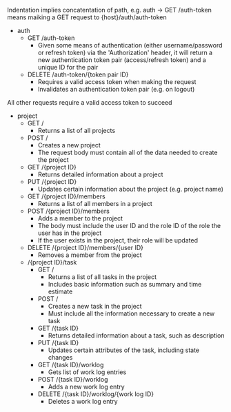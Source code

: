 Indentation implies concatentation of path, e.g. auth -> GET /auth-token means maiking a GET request to {host}/auth/auth-token

* auth
  * GET /auth-token
    * Given some means of authentication (either username/password or refresh token) via the 'Authorization' header, it will return a new authentication token pair (access/refresh token) and a unique ID for the pair
  * DELETE /auth-token/{token pair ID}
    * Requires a valid access token when making the request
    * Invalidates an authentication token pair (e.g. on logout)

All other requests require a valid access token to succeed

* project
  * GET /
    * Returns a list of all projects
  * POST /
    * Creates a new project
    * The request body must contain all of the data needed to create the project
  * GET /{project ID}
    * Returns detailed information about a project
  * PUT /{project ID}
    * Updates certain information about the project (e.g. project name)
  * GET /{project ID}/members
    * Returns a list of all members in a project
  * POST /{project ID}/members
    * Adds a member to the project
    * The body must include the user ID and the role ID of the role the user has in the project
    * If the user exists in the project, their role will be updated
  * DELETE /{project ID}/members/{user ID}
    * Removes a member from the project
  * /{project ID}/task
    * GET /
      * Returns a list of all tasks in the project
      * Includes basic information such as summary and time estimate
    * POST /
      * Creates a new task in the project
      * Must include all the information necessary to create a new task
    * GET /{task ID}
      * Returns detailed information about a task, such as description
    * PUT /{task ID}
      * Updates certain attributes of the task, including state changes
    * GET /{task ID}/worklog
      * Gets list of work log entries
    * POST /{task ID}/worklog
      * Adds a new work log entry
    * DELETE /{task ID}/worklog/{work log ID}
      * Deletes a work log entry


